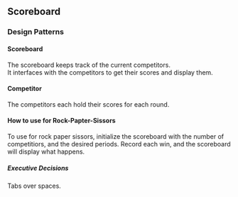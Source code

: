 ## Scoreboard

### Design Patterns  

#### Scoreboard                                                   
The scoreboard keeps track of the current competitors.                 
It interfaces with the competitors to get their scores and display them.
     
#### Competitor      
The competitors each hold their scores for each round. 

#### How to use for Rock-Papter-Sissors
To use for rock paper sissors, initialize the scoreboard with the
number of competitiors, and the desired periods.  Record each win,
and the scoreboard will display what happens.
 
##### Executive Decisions
Tabs over spaces.

